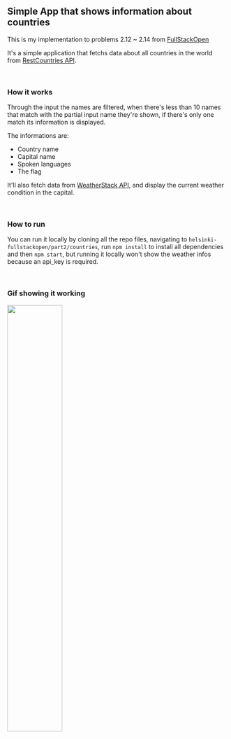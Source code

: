 ## Simple App that shows information about countries

This is my implementation to problems 2.12 ~ 2.14 from [FullStackOpen](https://fullstackopen.com/en/)

It's a simple application that fetchs data about all countries in the world from [RestCountries API](https://restcountries.eu). 

<br/>

### How it works

Through the input the names are filtered, when there's less than 10 names that match with the partial input name they're shown, if there's only one match its information is displayed.

The informations are:
- Country name
- Capital name
- Spoken languages
- The flag

It'll also fetch data from [WeatherStack API](https://weatherstack.com/), and display the current weather condition in the capital.

<br/>

### How to run

You can run it locally by cloning all the repo files, navigating to `helsinki-fullstackopen/part2/countries`, run `npm install` to install all dependencies and then `npm start`, but running it locally won't show the weather infos because an api_key is required.

<br/>

### Gif showing it working 
<p>
<img src="https://user-images.githubusercontent.com/62313672/124417457-95b80a80-dd2f-11eb-8bae-6472bc4e0899.gif" width="50%">
</p>
